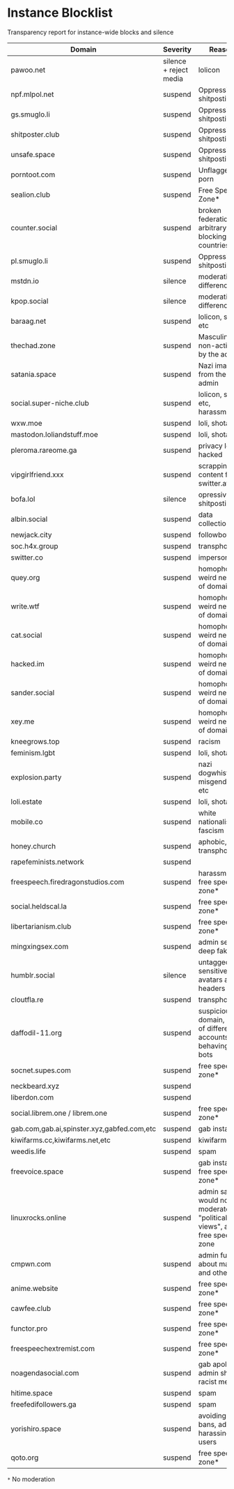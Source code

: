# Instance Blocklist
Transparency report for instance-wide blocks and silence

| Domain          | Severity | Reason                 | More informations |
| --------------- | -------- | ---------------------- | ----------------- |
| pawoo.net | silence + reject media | lolicon | |
| npf.mlpol.net | suspend | Oppressive shitposting | https://github.com/WitchesTown/InstanceInternals/blob/master/Blocklist.md |
| gs.smuglo.li | suspend | Oppressive shitposting | https://github.com/nolanlawson/blocked-on-mastodon
| shitposter.club | suspend  | Oppressive shitposting | https://github.com/nolanlawson/blocked-on-mastodon
| unsafe.space | suspend | Oppressive shitposting | https://github.com/nolanlawson/blocked-on-mastodon
| porntoot.com | suspend | Unflagged porn | https://github.com/nolanlawson/blocked-on-mastodon
| sealion.club | suspend | Free Speech Zone* | 
| counter.social | suspend | broken federation, arbitrary blocking of countries
| pl.smuglo.li | suspend | Oppressive shitposting | Added a pleroma instance on top of the existing gnu social one, apparently
| mstdn.io | silence | moderation differences | enabling neuroatypical-prejudiced memes and emojis
| kpop.social | silence | moderation differences | enabling neuroatypical-prejudiced memes and emojis
| baraag.net | suspend | lolicon, shota, etc |
| thechad.zone | suspend | Masculinist, non-action by the admin | http://telegra.ph/Instances-to-silencesuspend-on-Mastodon-06-23
| satania.space | suspend | Nazi imagery from the admin |
| social.super-niche.club | suspend | lolicon, shota, etc, harassment | [social.super-niche.club on blockchain](https://github.com/dzuk-mutant/blockchain/blob/master/list/instances/social_super-niche_club/social_super-niche_club.md)
| wxw.moe | suspend | loli, shota, etc | [wxw.moe on blockchain](https://github.com/dzuk-mutant/blockchain/blob/master/list/list.md#illustrated-sexualised-depictions-of-people-who-appear-to-be-minors)
| mastodon.loliandstuff.moe | suspend | loli, shota, etc | [mastodon.loliandstuff.moe on blockchain](https://github.com/dzuk-mutant/blockchain/blob/master/list/list.md#illustrated-sexualised-depictions-of-people-who-appear-to-be-minors)
| pleroma.rareome.ga | suspend | privacy levels hacked | [pleroma.rareoma.ga](https://github.com/dzuk-mutant/blockchain/blob/master/list/list.md#securityprivacy-risks)
| vipgirlfriend.xxx | suspend | scrapping content from switter.at | https://switter.at/@switter/100438111942557217
| bofa.lol | silence | opressive shitposting | admin harasses other and created a wiki to harass people
| albin.social | suspend | data collection | instance created with the intent of serving ads, says it will colect data
| newjack.city | suspend | followbots | only follow bots, no real content, seems to be collecting data
| soc.h4x.group | suspend | transphobia | admin keeps harassing other people from time to time
| switter.co | suspend | impersonation | seems like wants to get some users from having the same domain as switter.at
| quey.org | suspend | homophobia, weird network of domains | https://masto.donte.com.br/@status/101029237114034512
| write.wtf | suspend | homophobia, weird network of domains | https://masto.donte.com.br/@status/101029237114034512
| cat.social | suspend | homophobia, weird network of domains | https://masto.donte.com.br/@status/101029237114034512
| hacked.im | suspend | homophobia, weird network of domains | https://masto.donte.com.br/@status/101029237114034512
| sander.social | suspend | homophobia, weird network of domains | https://masto.donte.com.br/@status/101029237114034512
| xey.me | suspend | homophobia, weird network of domains | https://masto.donte.com.br/@status/101029237114034512
| kneegrows.top | suspend | racism | https://masto.donte.com.br/@status/101064422652855227
| feminism.lgbt | suspend | loli, shota, etc | https://masto.donte.com.br/@status/101221249085248077
| explosion.party | suspend | nazi dogwhistle, misgendering, etc | https://masto.donte.com.br/@status/101221292909115764
| loli.estate | suspend | loli, shota, etc |
| mobile.co | suspend | white nationalism, fascism | https://github.com/dzuk-mutant/blockchain/blob/master/list/instances/mobile_co/mobile_co.md
| honey.church | suspend | aphobic, transphobic |
| rapefeminists.network | suspend | |
| freespeech.firedragonstudios.com | suspend | harassment, free speech zone* | https://github.com/dzuk-mutant/blockchain/blob/master/list/instances/freespeech_firedragonstudios_com/freespeech_firedragonstudios_com.md
| social.heldscal.la | suspend | free speech zone* |
| libertarianism.club | suspend | free speech zone* |
| mingxingsex.com | suspend | admin selling deep fakes | https://masto.donte.com.br/@romariorios/101485537937341381
| humblr.social | silence | untagged sensitive avatars and headers |
| cloutfla.re | suspend | transphobic |
| daffodil-11.org | suspend | suspicious domain, lots of different accounts behaving like bots |
| socnet.supes.com | suspend | free speech zone* |
| neckbeard.xyz | suspend | |
| liberdon.com | suspend | |
| social.librem.one / librem.one | suspend | free speech zone* |
| gab.com,gab.ai,spinster.xyz,gabfed.com,etc | suspend | gab instance |
| kiwifarms.cc,kiwifarms.net,etc | suspend | kiwifarms |
| weedis.life | suspend | spam |
| freevoice.space | suspend | gab instance, free speech zone* |
| linuxrocks.online | suspend | admin said would not moderate for "political views", aka, free speech zone |
| cmpwn.com | suspend | admin fud about matrix and other soft |
| anime.website | suspend | free speech zone* |
| cawfee.club | suspend | free speech zone* |
| functor.pro | suspend | free speech zone* |
| freespeechextremist.com | suspend | free speech zone* |
| noagendasocial.com | suspend | gab apology, admin sharing racist memes |
| hitime.space | suspend | spam |
| freefedifollowers.ga | suspend | spam |
| yorishiro.space | suspend | avoiding bans, admin harassing users |
| qoto.org | suspend | free speech zone* |


`*` No moderation
